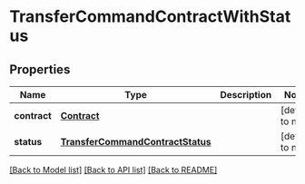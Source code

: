 # TransferCommandContractWithStatus

## Properties
Name | Type | Description | Notes
------------ | ------------- | ------------- | -------------
**contract** | [**Contract**](Contract.md) |  | [default to null]
**status** | [**TransferCommandContractStatus**](TransferCommandContractStatus.md) |  | [default to null]

[[Back to Model list]](../README.md#documentation-for-models) [[Back to API list]](../README.md#documentation-for-api-endpoints) [[Back to README]](../README.md)


